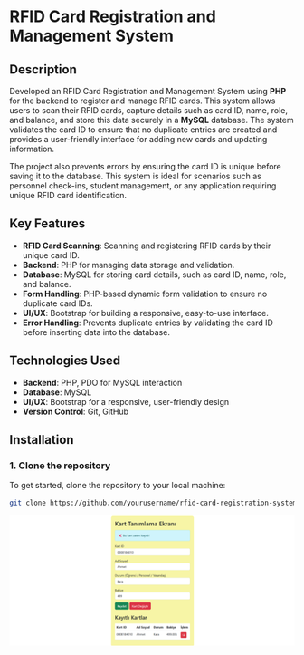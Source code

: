 # RFID Card Registration and Management System

## Description

Developed an RFID Card Registration and Management System using **PHP** for the backend to register and manage RFID cards. This system allows users to scan their RFID cards, capture details such as card ID, name, role, and balance, and store this data securely in a **MySQL** database. The system validates the card ID to ensure that no duplicate entries are created and provides a user-friendly interface for adding new cards and updating information.

The project also prevents errors by ensuring the card ID is unique before saving it to the database. This system is ideal for scenarios such as personnel check-ins, student management, or any application requiring unique RFID card identification.

## Key Features

- **RFID Card Scanning**: Scanning and registering RFID cards by their unique card ID.
- **Backend**: PHP for managing data storage and validation.
- **Database**: MySQL for storing card details, such as card ID, name, role, and balance.
- **Form Handling**: PHP-based dynamic form validation to ensure no duplicate card IDs.
- **UI/UX**: Bootstrap for building a responsive, easy-to-use interface.
- **Error Handling**: Prevents duplicate entries by validating the card ID before inserting data into the database.

## Technologies Used

- **Backend**: PHP, PDO for MySQL interaction
- **Database**: MySQL
- **UI/UX**: Bootstrap for a responsive, user-friendly design
- **Version Control**: Git, GitHub

## Installation

### 1. Clone the repository

To get started, clone the repository to your local machine:

```bash
git clone https://github.com/yourusername/rfid-card-registration-system.git
```

![RFID Card Registration Screenshot](screenshot/Screenshot%202025-04-07%20210431.png)
